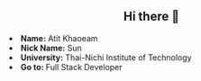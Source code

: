 <h2 align="center">  Hi there 👋 </h2>

<li>
 <b>Name:</b> Atit Khaoeam </li>
<li>
<b>Nick Name:</b> Sun
</li>
<li>
<b>University:</b> Thai-Nichi Institute of Technology
</li>

<li>
<b>Go to:</b> Full Stack Developer
</li>
<br><br><br>

<!-- ## Technologies I have used -->

<!-- <table >
	<tr align="center">
		<td >
			<img src="/.github/icons/react.png" width="60"/>
		</td>
		<td >
			<img src="/.github/icons/nodejs.svg" width="60"/>
		</td>
		<td >
			<img src="/.github/icons/expressjs.png" width="60"/>
		</td>
		<td>
			<img src="/.github/icons/materialui.svg" width="60"/>
		</td>
		<td >
			<img src="/.github/icons/redux.svg" width="60"/>
		</td>
		<td >
			<img src="/.github/icons/mongodb.svg" width="60"/>
		</td>
	</tr>
	<tr align="center">
		<td>React</td>
		<td>Node.js</td>
		<td>Express.js</td>
		<td>Material-UI</td>
		<td>Redux</td>
		<td>MongoDB</td>
	</tr>
</table> -->

<!-- <img align="left" src="https://github-readme-stats.vercel.app/api/top-langs?username=sun20747&show_icons=true&locale=en&layout=compact&theme=radical" alt="most used languages" /> -->

<!-- ### Hi there 👋 -->

<!--
**sun20747/sun20747** is a ✨ _special_ ✨ repository because its `README.md` (this file) appears on your GitHub profile.

Here are some ideas to get you started:

- 🔭 I’m currently working on ...
- 🌱 I’m currently learning ...
- 👯 I’m looking to collaborate on ...
- 🤔 I’m looking for help with ...
- 💬 Ask me about ...
- 📫 How to reach me: ...
- 😄 Pronouns: ...
- ⚡ Fun fact: ...
-->
